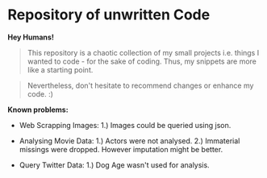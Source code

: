 # Repository of unwritten Code

**Hey Humans!**

> This repository is a chaotic collection of my small projects i.e. things I wanted to code - for the sake of coding. Thus, my snippets are more like a starting point.

> Nevertheless, don't hesitate to recommend changes or enhance my code. :)

**Known problems:**

- Web Scrapping Images: 1.) Images could be queried using json. 

- Analysing Movie Data: 1.) Actors were not analysed. 2.) Immaterial missings were dropped. However imputation might be better.

- Query Twitter Data: 1.) Dog Age wasn't used for analysis.

